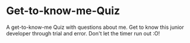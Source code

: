 # Get-to-know-me-Quiz
A get-to-know-me Quiz with questions about me. Get to know this junior developer through trial and error. Don't let the timer run out :O!  
